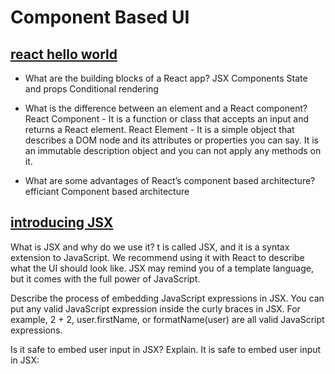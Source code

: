 # Component Based UI

## [react hello world](https://reactjs.org/docs/hello-world.html)

* What are the building blocks of a React app?
JSX
Components
State and props
Conditional rendering

* What is the difference between an element and a React component?
React Component - It is a function or class that accepts an input and returns a React element.
React Element - It is a simple object that describes a DOM node and its attributes or properties you can say. It is an immutable description object and you can not apply any methods on it.

* What are some advantages of React’s component based architecture?
efficiant
Component based architecture

## [introducing JSX](https://reactjs.org/docs/introducing-jsx.html)

What is JSX and why do we use it?
t is called JSX, and it is a syntax extension to JavaScript. We recommend using it with React to describe what the UI should look like. JSX may remind you of a template language, but it comes with the full power of JavaScript.

Describe the process of embedding JavaScript expressions in JSX.
You can put any valid JavaScript expression inside the curly braces in JSX. For example, 2 + 2, user.firstName, or formatName(user) are all valid JavaScript expressions.

Is it safe to embed user input in JSX? Explain.
It is safe to embed user input in JSX:

